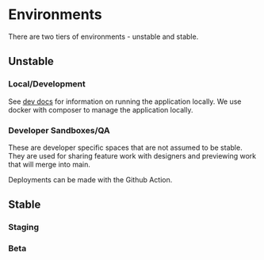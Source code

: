 # Environments

There are two tiers of environments - unstable and stable. 

## Unstable

### Local/Development

See [dev docs](dev/) for information on running the application locally. We use docker with composer to manage the application locally.

### Developer Sandboxes/QA

These are developer specific spaces that are not assumed to be stable. They are used for sharing feature work with designers and previewing work that will merge into main. 

Deployments can be made with the Github Action. 

## Stable

### Staging

### Beta